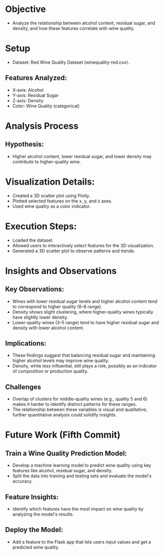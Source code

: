 # Objective

- Analyze the relationship between alcohol content, residual sugar, and density, and how these features correlate with wine quality.

# Setup

- Dataset: Red Wine Quality Dataset (winequality-red.csv).

## Features Analyzed:
- X-axis: Alcohol
- Y-axis: Residual Sugar
- Z-axis: Density
- Color: Wine Quality (categorical)

# Analysis Process

## Hypothesis:

- Higher alcohol content, lower residual sugar, and lower density may contribute to higher-quality wine.

# Visualization Details:

- Created a 3D scatter plot using Plotly.
- Plotted selected features on the x, y, and z axes.
- Used wine quality as a color indicator.

# Execution Steps:

- Loaded the dataset.
- Allowed users to interactively select features for the 3D visualization.
- Generated a 3D scatter plot to observe patterns and trends.

# Insights and Observations

## Key Observations:

- Wines with lower residual sugar levels and higher alcohol content tend to correspond to higher quality (6–8 range).
- Density shows slight clustering, where higher-quality wines typically have slightly lower density.
- Lower-quality wines (3–5 range) tend to have higher residual sugar and density with lower alcohol content.

## Implications:

- These findings suggest that balancing residual sugar and maintaining higher alcohol levels may improve wine quality.
- Density, while less influential, still plays a role, possibly as an indicator of composition or production quality.

## Challenges

- Overlap of clusters for middle-quality wines (e.g., quality 5 and 6) makes it harder to identify distinct patterns for these ranges.
- The relationship between these variables is visual and qualitative; further quantitative analysis could solidify insights.

# Future Work (Fifth Commit)

## Train a Wine Quality Prediction Model:

- Develop a machine learning model to predict wine quality using key features like alcohol, residual sugar, and density.
- Split the data into training and testing sets and evaluate the model's accuracy.

## Feature Insights:

- Identify which features have the most impact on wine quality by analyzing the model's results.

## Deploy the Model:

- Add a feature to the Flask app that lets users input values and get a predicted wine quality.